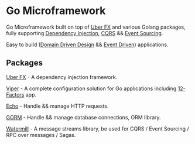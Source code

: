 # Go Microframework
   
Go Microframework built on top of [Uber FX](https://go.uber.org/fx) and various Golang packages, fully supporting [Dependency Injection](https://en.wikipedia.org/wiki/Dependency_injection), [CQRS](https://microservices.io/patterns/data/cqrs.html) && [Event Sourcing](https://microservices.io/patterns/data/event-sourcing.html).

Easy to build ([Domain Driven Design](https://en.wikipedia.org/wiki/Domain-driven_design) && [Event Driven](https://en.wikipedia.org/wiki/Event-driven_architecture)) applications.

## Packages

[Uber FX](https://go.uber.org/fx) - A dependency injection framework.

[Viper](https://github.com/spf13/viper) - A complete configuration solution for Go applications including [12-Factors](https://12factor.net/) app.

[Echo](https://echo.labstack.com/) - Handle && manage HTTP requests.

[GORM](http://gorm.io/) - Handle && manage database connections, ORM library.

[Watermill](https://watermill.io/) - A message streams library, be used for CQRS / Event Sourcing / RPC over messages / Sagas.